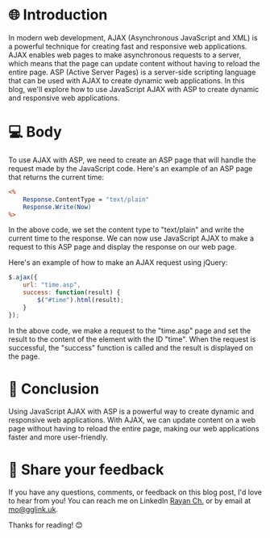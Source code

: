 

# 🌐 Introduction
In modern web development, AJAX (Asynchronous JavaScript and XML) is a powerful technique for creating fast and responsive web applications. AJAX enables web pages to make asynchronous requests to a server, which means that the page can update content without having to reload the entire page. ASP (Active Server Pages) is a server-side scripting language that can be used with AJAX to create dynamic web applications. In this blog, we'll explore how to use JavaScript AJAX with ASP to create dynamic and responsive web applications.

# 💻 Body
To use AJAX with ASP, we need to create an ASP page that will handle the request made by the JavaScript code. Here's an example of an ASP page that returns the current time:

```asp
<%
    Response.ContentType = "text/plain"
    Response.Write(Now)
%>
```

In the above code, we set the content type to "text/plain" and write the current time to the response. We can now use JavaScript AJAX to make a request to this ASP page and display the response on our web page.

Here's an example of how to make an AJAX request using jQuery:

```javascript
$.ajax({
    url: "time.asp",
    success: function(result) {
        $("#time").html(result);
    }
});
```

In the above code, we make a request to the "time.asp" page and set the result to the content of the element with the ID "time". When the request is successful, the "success" function is called and the result is displayed on the page.

# 🏁 Conclusion
Using JavaScript AJAX with ASP is a powerful way to create dynamic and responsive web applications. With AJAX, we can update content on a web page without having to reload the entire page, making our web applications faster and more user-friendly.

# 📣 Share your feedback
If you have any questions, comments, or feedback on this blog post, I'd love to hear from you! You can reach me on LinkedIn [Rayan Ch.](https://www.linkedin.com/in/rayan-ch-b787ab224/) or by email at [mo@gglink.uk](mailto:mo@gglink.uk).

Thanks for reading! 😊
